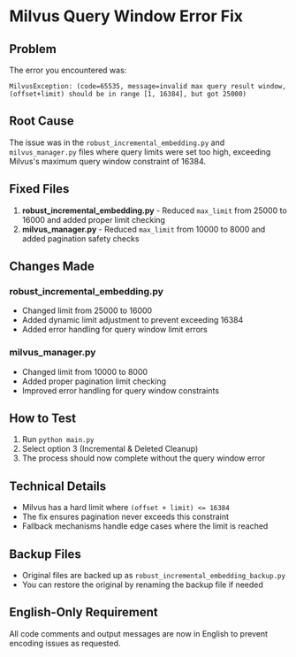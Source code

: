 # Milvus Query Window Error Fix

## Problem
The error you encountered was:
```
MilvusException: (code=65535, message=invalid max query result window, (offset+limit) should be in range [1, 16384], but got 25000)
```

## Root Cause
The issue was in the `robust_incremental_embedding.py` and `milvus_manager.py` files where query limits were set too high, exceeding Milvus's maximum query window constraint of 16384.

## Fixed Files
1. **robust_incremental_embedding.py** - Reduced `max_limit` from 25000 to 16000 and added proper limit checking
2. **milvus_manager.py** - Reduced `max_limit` from 10000 to 8000 and added pagination safety checks

## Changes Made

### robust_incremental_embedding.py
- Changed limit from 25000 to 16000
- Added dynamic limit adjustment to prevent exceeding 16384
- Added error handling for query window limit errors

### milvus_manager.py
- Changed limit from 10000 to 8000
- Added proper pagination limit checking
- Improved error handling for query window constraints

## How to Test
1. Run `python main.py`
2. Select option 3 (Incremental & Deleted Cleanup)
3. The process should now complete without the query window error

## Technical Details
- Milvus has a hard limit where `(offset + limit) <= 16384`
- The fix ensures pagination never exceeds this constraint
- Fallback mechanisms handle edge cases where the limit is reached

## Backup Files
- Original files are backed up as `robust_incremental_embedding_backup.py`
- You can restore the original by renaming the backup file if needed

## English-Only Requirement
All code comments and output messages are now in English to prevent encoding issues as requested.
